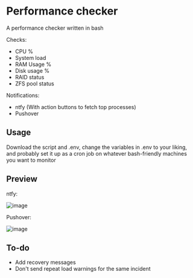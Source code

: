 # Performance checker
A performance checker written in bash

Checks:
- CPU %
- System load
- RAM Usage %
- Disk usage %
- RAID status
- ZFS pool status

Notifications:
- ntfy (With action buttons to fetch top processes)
- Pushover


## Usage
Download the script and .env, change the variables in .env to your liking, and probably set it up as a cron job on whatever bash-friendly machines you want to monitor

## Preview
ntfy:

![image](https://github.com/user-attachments/assets/d0b7bcd9-3a09-45c9-ad2c-6cccfde74141)

Pushover:

![image](https://github.com/user-attachments/assets/7c66122b-84f6-4379-8e87-da1772f86252)

## To-do
- Add recovery messages
- Don't send repeat load warnings for the same incident

